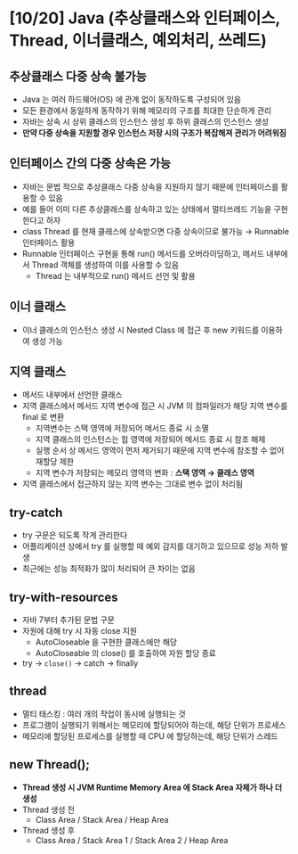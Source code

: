 # [10/20] Java (추상클래스와 인터페이스, Thread, 이너클래스, 예외처리, 쓰레드)

## 추상클래스 다중 상속 불가능

- Java 는 여러 하드웨어(OS) 에 관계 없이 동작하도록 구성되어 있음
- 모든 환경에서 동일하게 동작하기 위해 메모리의 구조를 최대한 단순하게 관리
- 자바는 상속 시 상위 클래스의 인스턴스 생성 후 하위 클래스의 인스턴스 생성
- **만약 다중 상속을 지원할 경우 인스턴스 저장 시의 구조가 복잡해져 관리가 어려워짐**

## 인터페이스 간의 다중 상속은 가능

- 자바는 문법 적으로 추상클래스 다중 상속을 지원하지 않기 때문에 인터페이스를 활용할 수 있음
- 예를 들어 이미 다른 추상클래스를 상속하고 있는 상태에서 멀티쓰레드 기능을 구현한다고 하자
- class Thread 를 현재 클래스에 상속받으면 다중 상속이므로 불가능 → Runnable 인터페이스 활용
- Runnable 인터페이스 구현을 통해 run() 메서드를 오버라이딩하고, 메서드 내부에서 Thread 객체를 생성하여 이를 사용할 수 있음
    - Thread 는 내부적으로 run() 메서드 선언 및 활용

## 이너 클래스

- 이너 클래스의 인스턴스 생성 시 Nested Class 에 접근 후 new 키워드를 이용하여 생성 가능

## 지역 클래스

- 메서드 내부에서 선언한 클래스
- 지역 클래스에서 메서드 지역 변수에 접근 시 JVM 의 컴파일러가 해당 지역 변수를 final 로 변환
    - 지역변수는 스택 영역에 저장되어 메서드 종료 시 소멸
    - 지역 클래스의 인스턴스는 힙 영역에 저장되어 메서드 종료 시 참조 해제
    - 실행 순서 상 메서드 영역이 먼저 제거되기 때문에 지역 변수에 참조할 수 없어 재할당 제한
    - 지역 변수가 저장되는 메모리 영역의 변화 : **스택 영역 → 클래스 영역**
- 지역 클래스에서 접근하지 않는 지역 변수는 그대로 변수 없이 처리됨

## try-catch

- try 구문은 되도록 작게 관리한다
- 어플리케이션 상에서 try 를 실행할 때 예외 감지를 대기하고 있으므로 성능 저하 발생
- 최근에는 성능 최적화가 많이 처리되어 큰 차이는 없음

## try-with-resources

- 자바 7부터 추가된 문법 구문
- 자원에 대해 try 시 자동 close 지원
    - AutoCloseable 을 구현한 클래스에만 해당
    - AutoCloseable 의 close() 를 호출하여 자원 할당 종료
- try → `close()` → catch → finally

## thread

- 멀티 태스킹 : 여러 개의 작업이 동시에 실행되는 것
- 프로그램이 실행되기 위해서는 메모리에 할당되어야 하는데, 해당 단위가 프로세스
- 메모리에 할당된 프로세스를 실행할 때 CPU 에 할당하는데, 해당 단위가 스레드

## new Thread();

- **Thread 생성 시 JVM Runtime Memory Area 에 Stack Area 자체가 하나 더 생성**
- Thread 생성 전
    - Class Area / Stack Area / Heap Area
- Thread 생성 후
    - Class Area / Stack Area 1 / Stack Area 2 / Heap Area
